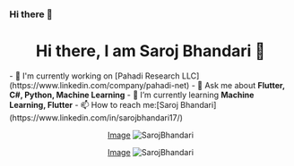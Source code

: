 ### Hi there 👋

<!--
**saroj-17/saroj-17** is a ✨ _special_ ✨ repository because its `README.md` (this file) appears on your GitHub profile.

Here are some ideas to get you started:

- 🔭 I’m currently working on ...
- 🌱 I’m currently learning ...
- 👯 I’m looking to collaborate on ...
- 🤔 I’m looking for help with ...
- 💬 Ask me about ...
- 📫 How to reach me: ...
- 😄 Pronouns: ...
- ⚡ Fun fact: ...
-->
<h1 align="center"> Hi there, I am Saroj Bhandari 👋</h1>
- 🔭 I'm currently working on [Pahadi Research LLC](https://www.linkedin.com/company/pahadi-net)
- 💬 Ask me about <strong> Flutter, C#, Python, Machine Learning</strong>
- 🌱 I’m currently learning <strong>Machine Learning, Flutter</strong>
- 📫 How to reach me:[Saroj Bhandari](https://www.linkedin.com/in/sarojbhandari17/)

<p  align="center">
  <a href="www.youtube.com/c/SavageProgrammer" target-"_blank">Image</a>
  <img src="https://github-readme-stats.vercel.app/api?username=saroj-17&show_icons=true" alt ="SarojBhandari">

</p>

<p  align="center">
  <a href="https://www.linkedin.com/in/sarojbhandari17/" target-"_blank">Image</a>
  <img src="https://cdn.jsdelivr.net/npm/simple-icons@3.0.0/icons/linkedin.svg" alt ="SarojBhandari">

</p>
